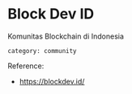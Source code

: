 # Block Dev ID
Komunitas Blockchain di Indonesia

`category: community`

Reference:
- https://blockdev.id/


